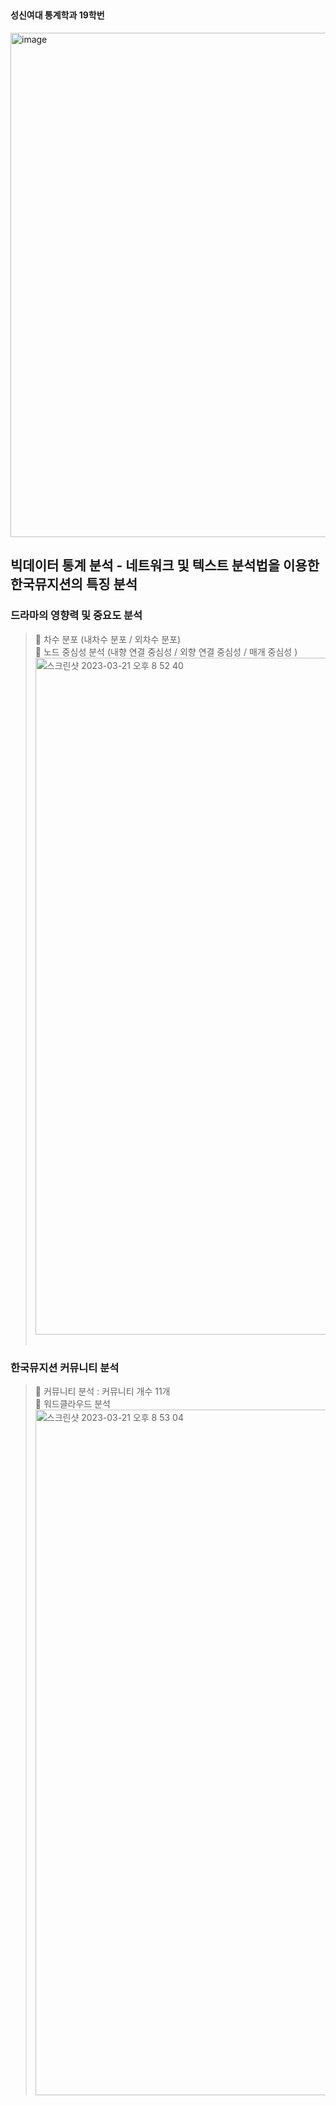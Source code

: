 ##  
#### 성신여대 통계학과 19학번
<img width="807" alt="image" src="https://user-images.githubusercontent.com/91936267/226153660-5dab1139-7ad7-4dd2-bd55-71d3ca0cb2d5.png">

## 빅데이터 통계 분석 - 네트워크 및 텍스트 분석법을 이용한 한국뮤지션의 특징 분석
### 드라마의 영향력 및 중요도 분석
>  차수 분포 (내차수 분포 / 외차수 분포) </br>
>  노드 중심성 분석 (내향 연결 중심성 / 외향 연결 중심성 / 매개 중심성 )</br>
<img width="1083" alt="스크린샷 2023-03-21 오후 8 52 40" src="https://user-images.githubusercontent.com/91936267/226598626-059ebdfe-e704-4430-8e2d-b6d5b597ae9b.png"> </br></br>



### 한국뮤지션 커뮤니티 분석 
>  커뮤니티 분석 : 커뮤니티 개수 11개 </br>
>  워드클라우드 분석  </br>
<img width="1097" alt="스크린샷 2023-03-21 오후 8 53 04" src="https://user-images.githubusercontent.com/91936267/226598643-d0398816-3e50-4821-a48a-d1367e74605e.png"> </br>
